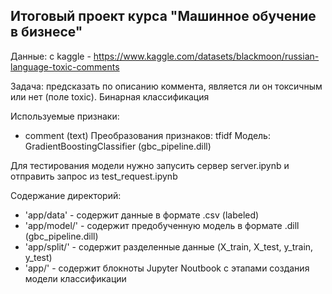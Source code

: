 ## Итоговый проект курса "Машинное обучение в бизнесе"
Данные: с kaggle - https://www.kaggle.com/datasets/blackmoon/russian-language-toxic-comments

Задача: предсказать по описанию коммента, является ли он токсичным или нет (поле toxic). Бинарная классификация

Используемые признаки:

* comment (text) Преобразования признаков: tfidf
Модель: GradientBoostingClassifier (gbc_pipeline.dill)

Для тестирования модели нужно запусить сервер server.ipynb и отправить запрос из test_request.ipynb

Содержание директорий:

* 'app/data' - содержит данные в формате .csv (labeled)
* 'app/model/' - содержит предобученную модель в формате .dill (gbc_pipeline.dill)
* 'app/split/' - содержит разделенные данные (X_train, X_test, y_train, y_test)
* 'app/' - содержит блокноты Jupyter Noutbook с этапами создания модели классификации
